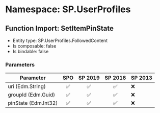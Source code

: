 # Namespace: SP.UserProfiles

## Function Import: SetItemPinState

- Entity type: SP.UserProfiles.FollowedContent
- Is composable: false
- Is bindable: false

### Parameters

Parameter | SPO | SP 2019 | SP 2016 | SP 2013
----------|:---:|:-------:|:-------:|:-------
uri (Edm.String) | ✅ | ✅ | ✅ | ❌
groupId (Edm.Guid) | ✅ | ✅ | ✅ | ❌
pinState (Edm.Int32) | ✅ | ✅ | ✅ | ❌
